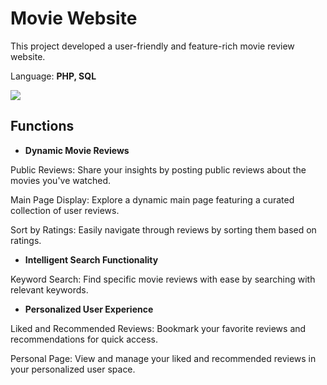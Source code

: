 # Movie Website
This project developed a user-friendly and feature-rich movie review website.

Language: **PHP, SQL**

![](./movie_review_website/Website.png)

## Functions

- **Dynamic Movie Reviews**

Public Reviews: Share your insights by posting public reviews about the movies you've watched.

Main Page Display: Explore a dynamic main page featuring a curated collection of user reviews.

Sort by Ratings: Easily navigate through reviews by sorting them based on ratings.

- **Intelligent Search Functionality**
  
Keyword Search: Find specific movie reviews with ease by searching with relevant keywords.

- **Personalized User Experience**
  
Liked and Recommended Reviews: Bookmark your favorite reviews and recommendations for quick access.

Personal Page: View and manage your liked and recommended reviews in your personalized user space.


